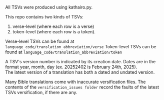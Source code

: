 All TSVs were produced using kathairo.py.

This repo contains two kinds of TSVs: 
1. verse-level (where each row is a verse)
2. token-level (where each row is a token).

Verse-level TSVs can be found at `language_code/translation_abbreviation/verse`
Token-level TSVs can be found at `language_code/translation_abbreviation/token` 

A TSV's version number is indicated by its creation date.  Dates are in the format year, month, day (ex. 20252402 is February 24th, 2025).  
The latest version of a translation has both a dated and undated version.

Many Bible translations come with inaccurate versification files.  The contents of the `versification_issues folder` record the faults of the latest TSVs versification, if there are any.
